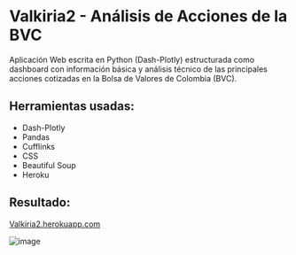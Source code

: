 # Valkiria2 - Análisis de Acciones de la BVC
Aplicación Web escrita en Python (Dash-Plotly) estructurada como dashboard con información básica y análisis técnico de las principales acciones cotizadas en la Bolsa de Valores de Colombia (BVC).

## Herramientas usadas:
* Dash-Plotly
* Pandas
* Cufflinks
* CSS
* Beautiful Soup
* Heroku

## Resultado:
[Valkiria2.herokuapp.com](https://valkiria2.herokuapp.com/)

![image](https://github.com/FabianTriana/Valkiria2-Analisis-Acciones-BVC/blob/main/Screenshots/Screenshot_1.png)

